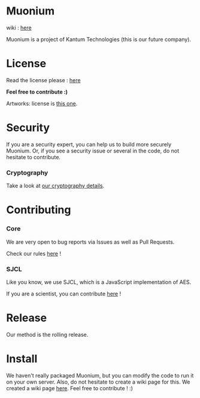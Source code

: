 
# Muonium

wiki : [here](https://github.com/muonium/core/wiki)

Muonium is a project of Kantum Technologies (this is our future company).

# License

Read the license please : [here](https://raw.githubusercontent.com/muonium/core/master/LICENSE)

**Feel free to contribute :)**

Artworks: license is [this one](https://creativecommons.org/licenses/by-sa/4.0/legalcode).

# Security

If you are a security expert, you can help us to build more securely Muonium.
Or, if you see a security issue or several in the code, do not hesitate to contribute.

### Cryptography

Take a look at [our cryptography details](https://github.com/muonium/core/wiki/Cryptography-details).

# Contributing

### Core

We are very open to bug reports via Issues as well as Pull Requests.

Check our rules [here](https://github.com/muonium/core/blob/master/CONTRIBUTING.md) !

### SJCL

Like you know, we use SJCL, which is a JavaScript implementation of AES.

If you are a scientist, you can contribute [here](https://github.com/bitwiseshiftleft/sjcl) !

# Release
Our method is the rolling release.

# Install
We haven't really packaged Muonium, but you can modify the code to run it on your own server. Also, do not hesitate to create a wiki page for this.
We created a wiki page [here](https://github.com/muonium/core/wiki/Installation). Feel free to contribute ! :)
